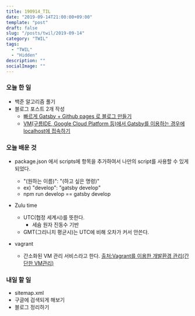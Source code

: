 ```yaml
---
title: 190914_TIL
date: "2019-09-14T21:00:00+09:00"
template: "post"
draft: false
slug: "/posts/twil/2019-09-14"
category: "TWIL"
tags:
  - "TWIL"
  - "Hidden"
description: ""
socialImage: ""
---
```


### 오늘 한 일

- 백준 알고리즘 풀기
- 블로그 포스트 2개 작성
  - [빠르게 Gatsby + Github pages 로 블로그 만들기](../../posts/gatsby-blog/make-gatsby-blog)
  - [VM(구름IDE, Google Cloud Platform 등)에서 Gatsby를 이용하는 경우에 localhost에 접속하기](../../posts/gatsby-blog/access-vm-localhost)

### 오늘 배운 것

- package.json 에서 scripts에 항목을 추가하여서 나만의 script를 사용할 수 있게 되었다.
  - "(원하는 이름)": "(하고 싶은 명령)"
  - ex) "develop": "gatsby develop"
  - npm run develop == gatsby develop 

- Zulu time
  - UTC(협정 세계시)를 뜻한다.
    - 세슘 원자 진동수 기반
  - GMT(그리니치 평균시)는 UTC에 비해 오차가 커서 안쓴다.
  
- vagrant  
  - 간소화된 VM 관리 서비스라고 한다. [출처:Vagrant를 이용한 개발환경 관리(간단한 VM관리)](https://bcho.tistory.com/806)

### 내일 할 일

- sitemap.xml
- 구글에 검색되게 해보기
- 블로그 정리하기